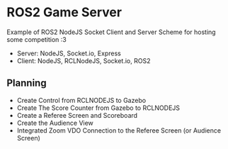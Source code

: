 # ROS2 Game Server
Example of ROS2 NodeJS Socket Client and Server Scheme for hosting some competition :3
- Server: NodeJS, Socket.io, Express
- Client: NodeJS, RCLNodeJS, Socket.io, ROS2
## Planning
- Create Control from RCLNODEJS to Gazebo
- Create The Score Counter from Gazebo to RCLNODEJS
- Create a Referee Screen and Scoreboard
- Create the Audience View
- Integrated Zoom VDO Connection to the Referee Screen (or Audience Screen)
